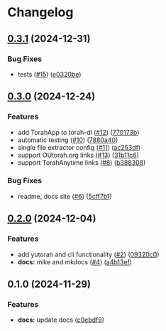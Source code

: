 # Changelog

## [0.3.1](https://github.com/SoferAi/torah-dl/compare/v0.3.0...v0.3.1) (2024-12-31)


### Bug Fixes

* tests ([#15](https://github.com/SoferAi/torah-dl/issues/15)) ([e0320be](https://github.com/SoferAi/torah-dl/commit/e0320bea57feeb12db1463056e019464340b6385))

## [0.3.0](https://github.com/SoferAi/torah-dl/compare/v0.2.0...v0.3.0) (2024-12-24)


### Features

* add TorahApp to torah-dl ([#12](https://github.com/SoferAi/torah-dl/issues/12)) ([770173b](https://github.com/SoferAi/torah-dl/commit/770173b31602ae0e755556ccaac6b9a3a94ba720))
* automatic testing ([#10](https://github.com/SoferAi/torah-dl/issues/10)) ([7880a40](https://github.com/SoferAi/torah-dl/commit/7880a4067ace6b6548683c2e7bc96e7e08ea8cae))
* single file extractor config ([#11](https://github.com/SoferAi/torah-dl/issues/11)) ([ac253df](https://github.com/SoferAi/torah-dl/commit/ac253dfb08e198ad8c32b67e56beb05857d26cbb))
* support OUtorah.org links ([#13](https://github.com/SoferAi/torah-dl/issues/13)) ([31b11c6](https://github.com/SoferAi/torah-dl/commit/31b11c6548c8d0b866cba4c0f45671e70bc366fb))
* support TorahAnytime links ([#8](https://github.com/SoferAi/torah-dl/issues/8)) ([b388308](https://github.com/SoferAi/torah-dl/commit/b388308ac8a08ef3fb8fa0c961d5c613edfdc64f))


### Bug Fixes

* readme, docs site ([#6](https://github.com/SoferAi/torah-dl/issues/6)) ([5cff7b1](https://github.com/SoferAi/torah-dl/commit/5cff7b14f29f4d2891aa1c94517116e351c19091))

## [0.2.0](https://github.com/SoferAi/torah-dl/compare/v0.1.0...v0.2.0) (2024-12-04)


### Features

* add yutorah and cli functionality ([#2](https://github.com/SoferAi/torah-dl/issues/2)) ([09320c0](https://github.com/SoferAi/torah-dl/commit/09320c0af7e358f14e3ee9e086efa93a885d6632))
* **docs:** mike and mkdocs ([#4](https://github.com/SoferAi/torah-dl/issues/4)) ([a4b13ef](https://github.com/SoferAi/torah-dl/commit/a4b13efffe124507df10d22f72d5174590827ca9))

## 0.1.0 (2024-11-29)


### Features

* **docs:** update docs ([c0ebdf9](https://github.com/SoferAi/torah-dl/commit/c0ebdf9ad6528b2437f4b38ea24dfbf4fc49c684))
